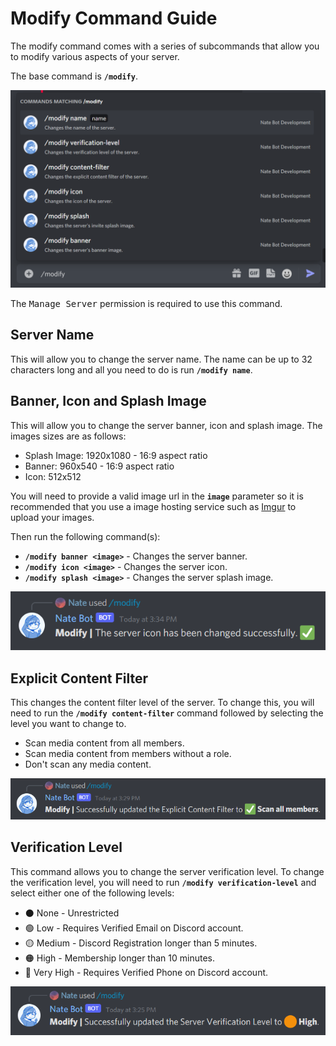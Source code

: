 # Modify Command Guide
The modify command comes with a series of subcommands that allow you to modify various aspects of your server.

The base command is **`/modify`**.

![Modify Command List](./images/modify-commandlist.png)

The <kbd>Manage Server</kbd> permission is required to use this command.

## Server Name
This will allow you to change the server name. The name can be up to 32 characters long and all you need to do is run **`/modify name`**.

## Banner, Icon and Splash Image
This will allow you to change the server banner, icon and splash image. The images sizes are as follows:

- Splash Image: 1920x1080 - 16:9 aspect ratio
- Banner: 960x540 - 16:9 aspect ratio
- Icon: 512x512

You will need to provide a valid image url in the **`image`** parameter so it is recommended that you use a image hosting service such as [Imgur](https://imgur.com/) to upload your images.

Then run the following command(s):
- **`/modify banner <image>`** - Changes the server banner.
- **`/modify icon <image>`** - Changes the server icon.
- **`/modify splash <image>`** - Changes the server splash image.

![Explicit Content Filter](./images/icon-upload.png)

## Explicit Content Filter
This changes the content filter level of the server. To change this, you will need to run the **`/modify content-filter`** command followed by selecting the level you want to change to.

- Scan media content from all members.
- Scan media content from members without a role.
- Don't scan any media content.

![Explicit Content Filter](./images/contentfilter.png)
## Verification Level
This command allows you to change the server verification level. To change the verification level, you will need to run **`/modify verification-level`** and select either one of the following levels:

- ⚫ None - Unrestricted
- 🟢 Low - Requires Verified Email on Discord account.
- 🟡 Medium - Discord Registration longer than 5 minutes.
- 🟠 High - Membership longer than 10 minutes.
- 🔴 Very High - Requires Verified Phone on Discord account.

![Verification Level](./images/verificationlevel.png)